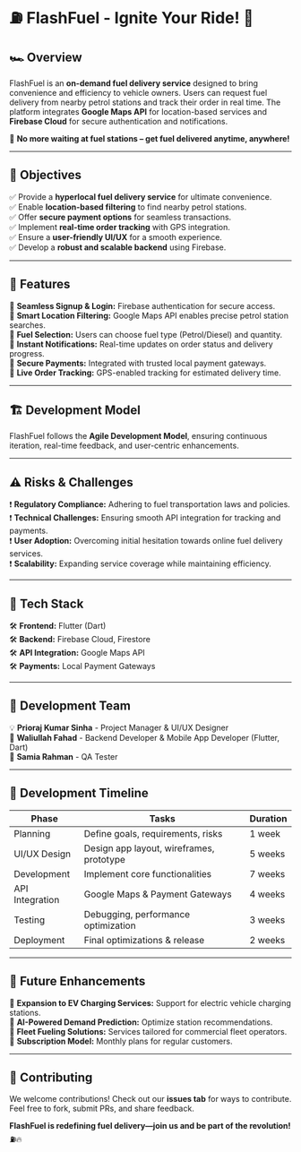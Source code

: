 # ⛽ FlashFuel - Ignite Your Ride! 🚀

## 🏎 Overview
FlashFuel is an **on-demand fuel delivery service** designed to bring convenience and efficiency to vehicle owners. Users can request fuel delivery from nearby petrol stations and track their order in real time. The platform integrates **Google Maps API** for location-based services and **Firebase Cloud** for secure authentication and notifications.

🚗 **No more waiting at fuel stations – get fuel delivered anytime, anywhere!**

---

## 🎯 Objectives
✅ Provide a **hyperlocal fuel delivery service** for ultimate convenience.  
✅ Enable **location-based filtering** to find nearby petrol stations.  
✅ Offer **secure payment options** for seamless transactions.  
✅ Implement **real-time order tracking** with GPS integration.  
✅ Ensure a **user-friendly UI/UX** for a smooth experience.  
✅ Develop a **robust and scalable backend** using Firebase.  

---

## 🚀 Features
🔹 **Seamless Signup & Login:** Firebase authentication for secure access.  
🔹 **Smart Location Filtering:** Google Maps API enables precise petrol station searches.  
🔹 **Fuel Selection:** Users can choose fuel type (Petrol/Diesel) and quantity.  
🔹 **Instant Notifications:** Real-time updates on order status and delivery progress.  
🔹 **Secure Payments:** Integrated with trusted local payment gateways.  
🔹 **Live Order Tracking:** GPS-enabled tracking for estimated delivery time.  

---

## 🏗 Development Model
FlashFuel follows the **Agile Development Model**, ensuring continuous iteration, real-time feedback, and user-centric enhancements.

---

## ⚠️ Risks & Challenges
❗ **Regulatory Compliance:** Adhering to fuel transportation laws and policies.  
❗ **Technical Challenges:** Ensuring smooth API integration for tracking and payments.  
❗ **User Adoption:** Overcoming initial hesitation towards online fuel delivery services.  
❗ **Scalability:** Expanding service coverage while maintaining efficiency.  

---

## 🔧 Tech Stack
🛠 **Frontend:** Flutter (Dart)  
🛠 **Backend:** Firebase Cloud, Firestore  
🛠 **API Integration:** Google Maps API  
🛠 **Payments:** Local Payment Gateways  

---

## 👥 Development Team
💡 **Prioraj Kumar Sinha** - Project Manager & UI/UX Designer  
📱 **Waliullah Fahad** - Backend Developer & Mobile App Developer (Flutter, Dart)  
🎨 **Samia Rahman** - QA Tester  

---

## 📅 Development Timeline
| Phase          | Tasks                                       | Duration  |
|---------------|--------------------------------|-----------|
| Planning     | Define goals, requirements, risks | 1 week   |
| UI/UX Design | Design app layout, wireframes, prototype  | 5 weeks   |
| Development  | Implement core functionalities | 7 weeks   |
| API Integration | Google Maps & Payment Gateways | 4 weeks   |
| Testing      | Debugging, performance optimization | 3 weeks   |
| Deployment   | Final optimizations & release  | 2 weeks   |

---

## 🔮 Future Enhancements
🚀 **Expansion to EV Charging Services:** Support for electric vehicle charging stations.  
🚀 **AI-Powered Demand Prediction:** Optimize station recommendations.  
🚀 **Fleet Fueling Solutions:** Services tailored for commercial fleet operators.  
🚀 **Subscription Model:** Monthly plans for regular customers.  

---

## 🤝 Contributing
We welcome contributions! Check out our **issues tab** for ways to contribute. Feel free to fork, submit PRs, and share feedback.

**FlashFuel is redefining fuel delivery—join us and be part of the revolution!** ⛽🔥

